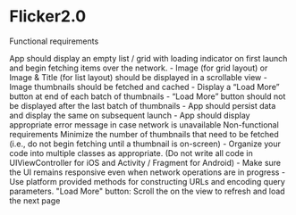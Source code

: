 # Flicker2.0
Functional requirements

App should display an empty list / grid with loading indicator on first launch and begin fetching items over the network. - Image (for grid layout) or Image & Title (for list layout) should be displayed in a scrollable view - Image thumbnails should be fetched and cached - Display a “Load More” button at end of each batch of thumbnails - “Load More” button should not be displayed after the last batch of thumbnails - App should persist data and display the same on subsequent launch - App should display appropriate error message in case network is unavailable Non-functional requirements
Minimize the number of thumbnails that need to be fetched (i.e., do not begin fetching until a thumbnail is on-screen) - Organize your code into multiple classes as appropriate. (Do not write all code in UIViewController for iOS and Activity / Fragment for Android) - Make sure the UI remains responsive even when network operations are in progress - Use platform provided methods for constructing URLs and encoding query parameters.
"Load More" button: Scroll the on the view to refresh and load the next page
